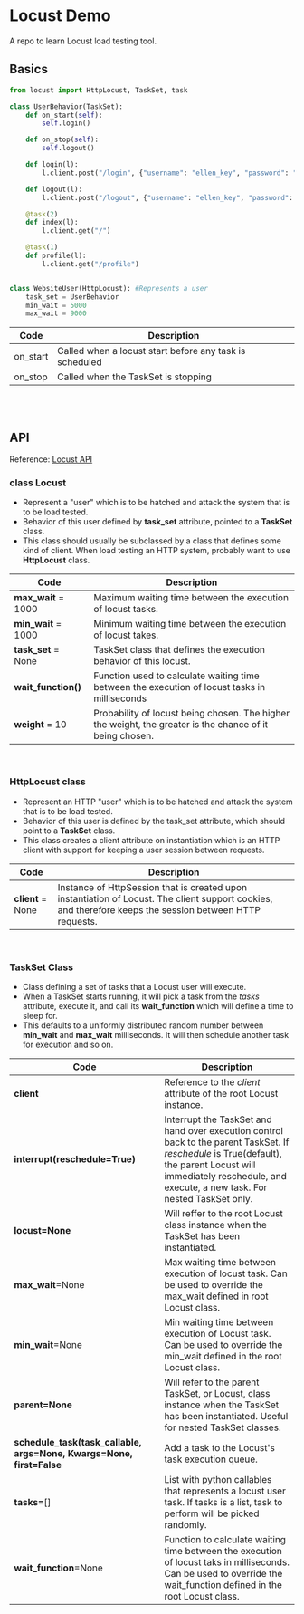 <h1>Locust Demo</h1>

A repo to learn Locust load testing tool.

<h2>Basics</h2>

```python
from locust import HttpLocust, TaskSet, task

class UserBehavior(TaskSet):
    def on_start(self):
        self.login()

    def on_stop(self):
        self.logout()

    def login(l):
        l.client.post("/login", {"username": "ellen_key", "password": "education"})

    def logout(l):
        l.client.post("/logout", {"username": "ellen_key", "password": "education"})

    @task(2)
    def index(l):
        l.client.get("/")

    @task(1)
    def profile(l):
        l.client.get("/profile")


class WebsiteUser(HttpLocust): #Represents a user
    task_set = UserBehavior
    min_wait = 5000
    max_wait = 9000
```

|Code    |Description|
|--------|-----------|
|on_start|Called when a locust start before any task is scheduled|
|on_stop |Called when the TaskSet is stopping|

<br>
<br>

<h2>API</h2> 

Reference: [Locust API](https://docs.locust.io/en/stable/api.html#locust.core.Locust)

<h3>class Locust</h3>

* Represent a "user" which is to be hatched and attack the system that is to be load tested.
* Behavior of this user defined by **task_set** attribute, pointed to a **TaskSet** class.
* This class should usually be subclassed by a class that defines some kind of client. When load testing an HTTP system, probably want to use **HttpLocust** class.

|Code           |Description|
|---------------|-----------|
|**max_wait** = 1000|Maximum waiting time between the execution of locust tasks.|
|**min_wait** = 1000|Minimum waiting time between the execution of locust takes.|
|**task_set** = None|TaskSet class that defines the execution behavior of this locust.|
|**wait_function()**|Function used to calculate waiting time between the execution of locust tasks in milliseconds|
|**weight** = 10    |Probability of locust being chosen. The higher the weight, the greater is the chance of it being chosen.|

<br>

<h3>HttpLocust class</h3>

* Represent an HTTP "user" which is to be hatched and attack the system that is to be load tested.
* Behavior of this user is defined by the task_set attribute, which should point to a **TaskSet** class.
* This class creates a client attribute on instantiation which is an HTTP client with support for keeping a user session between requests.

|Code             |Description|
|-----------------|-----------|
|**client** = None|Instance of HttpSession that is created upon instantiation of Locust. The client support cookies, and therefore keeps the session between HTTP requests.|

<br>

<h3>TaskSet Class</h3>

* Class defining a set of tasks that a Locust user will execute.
* When a TaskSet starts running, it will pick a task from the *tasks* attribute, execute it, and call its **wait_function** which will define a time to sleep for.
* This defaults to a uniformly distributed random number between **min_wait** and **max_wait** milliseconds. It will then schedule another task for execution and so on.

|Code                          |Description|
|------------------------------|-----------|
|**client**                    |Reference to the *client* attribute of the root Locust instance.|
|**interrupt(reschedule=True)**|Interrupt the TaskSet and hand over execution control back to the parent TaskSet. If *reschedule* is True(default), the parent Locust will immediately reschedule, and execute, a new task. For nested TaskSet only.|
|**locust=None**               |Will reffer to the root Locust class instance when the TaskSet has been instantiated.|
|**max_wait**=None             |Max waiting time between execution of locust task. Can be used to override the max_wait defined in root Locust class.|
|**min_wait**=None             |Min waiting time between execution of Locust task. Can be used to override the min_wait defined in the root Locust class.|
|**parent=None**               |Will refer to the parent TaskSet, or Locust, class instance when the TaskSet has been instantiated. Useful for nested TaskSet classes.|
|**schedule_task(task_callable, args=None, Kwargs=None, first=False**|Add a task to the Locust's task execution queue.|
|**tasks=**[]|List with python callables that represents a locust user task. If tasks is a list, task to perform will be picked randomly.|
|**wait_function**=None|Function to calculate waiting time between the execution of locust taks in milliseconds. Can be used to override the wait_function defined in the root Locust class.|